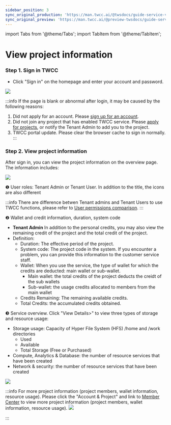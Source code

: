 ```yaml
---
sidebar_position: 3
sync_original_production: 'https://man.twcc.ai/@twsdocs/guide-service-view-project-en' 
sync_original_preview: 'https://man.twcc.ai/@preview-twsdocs/guide-service-view-project-en' 
---
```


import Tabs from '@theme/Tabs';
import TabItem from '@theme/TabItem';


# View project information


### Step 1. Sign in TWCC

- Click "Sign in" on the homepage and enter your account and password.

![](https://cos.twcc.ai/SYS-MANUAL/uploads/upload_fcf72884bd23c1de1fb70e2d8676b53d.png)

:::info
If the page is blank or abnormal after login, it may be caused by the following reasons:
1. Did not apply for an account. Please [<ins>sign up for an account</ins>](https://iservice.nchc.org.tw/nchc_service/nchc_member_apply_1.php).
2. Did not join any project that has enabled TWCC service. Please [<ins>apply for projects</ins>](https://man.twcc.ai/@twccdocs/apply-project-and-credit-en), or notify the Tenant Admin to add you to the project.
3. TWCC portal update. Please clear the browser cache to sign in normally.
:::

### Step 2. View project information

After sign in, you can view the project information on the overview page. The information includes:

![](https://cos.twcc.ai/SYS-MANUAL/uploads/upload_a483ca66912a976c4758b729b7a43cd7.png)

<span>&#10102;</span> User roles: Tenant Admin or Tenant User. In addition to the title, the icons are also different

:::info
There are difference betwen Tenant admins and Tenant Users to use TWCC functions, please refer to [<ins>User permissions comparison</ins>](https://man.twcc.ai/@twccdocs/role-main-en).
:::

<span>&#10103;</span> Wallet and credit information, duration, system code
    

- **Tenant Admin** In addition to the personal credits, you may also view the remaining credit of the project and the total credit of the project.
- Definition:
    - Duration: The effective period of the project.
    - System code: The project code in the system. If you encounter a problem, you can provide this information to the customer service staff.
    - Wallet: When you use the service, the type of wallet for which the credits are deducted: main wallet or sub-wallet.
        - Main wallet: the total credits of the project deducts the creidt of the sub wallets
        - Sub-wallet: the usage credits allocated to members from the main wallet
    - Credits Remaining: The remaining available credits.
    - Total Credits: the accumulated credits obtained.

<span>&#10104;</span> Service overview. Click "View Details>" to view three types of storage and resource usage:

- Storage usage: Capacity of Hyper File System (HFS) /home and /work directories
    - Used
    - Available
    - Total Storage (Free or Purchased)
- Compute, Analytics & Database: the number of resource services that have been created
- Network & security: the number of resource services that have been created

![](https://cos.twcc.ai/SYS-MANUAL/uploads/upload_f21ac33b7c4c15afc871d00dfc34b910.png)


:::info
For more project information (project members, wallet information, resource usage). Please click the "Account & Project" and link to [<ins>Member Center<i class="fa fa-question-circle fa-question-circle-for-service" aria-hidden="true"></i></ins>](https://man.twcc.ai/@twsdocs/howto-service-access-service-zh) to view more project information (project members, wallet information, resource usage).
![](https://cos.twcc.ai/SYS-MANUAL/uploads/upload_9453eb6f82d42c6594b1269727700232.png)

:::
